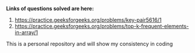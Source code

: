 <b>Links of questions solved are here:</b>

1) <a>https://practice.geeksforgeeks.org/problems/key-pair5616/1</a>
2) <a>https://practice.geeksforgeeks.org/problems/top-k-frequent-elements-in-array/1</a>

This is a personal repository and will show my consistency in coding
